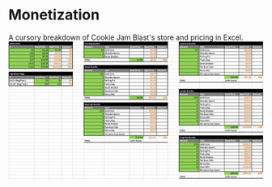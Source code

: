 # Monetization
A cursory breakdown of Cookie Jam Blast's store and pricing in Excel.</br>
![Pricing](images/Monetization.png) </br></br>